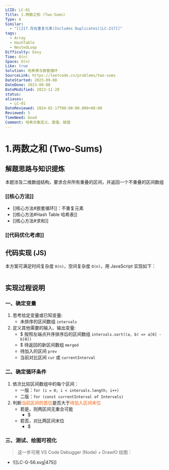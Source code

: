 ```yaml
---
LCID: LC-01
Title: 1.两数之和 (Two-Sums)
Type: A
Similar:
  - "[[217.存在重复元素(Includes Duplicates)|LC-217]]"
tags:
  - Array
  - HashTable
  - NestedLoop
Difficulty: Easy
Time: O(n)
Space: O(n)
Like: true
Solution: 哈希表与嵌套循环
SourceLink: https://leetcode.cn/problems/two-sums
DateStarted: 2023-09-08
DateDone: 2023-09-08
DateModified: 2023-11-28
status: 
aliases:
  - LC-01
DateReviewed: 2024-02-17T00:00:00.000+08:00
Reviewed: 5
TimeNeed: Good
Comment: 哈希对象定义、查值、赋值
---
```

# 1.两数之和 (Two-Sums)
## 解题思路与知识提炼
本题涉及二维数组结构，要求合并所有重叠的区间，并返回一个不重叠的区间数组
### [[核心方法]]
- [[核心方法#嵌套循环]]：不重复元素
- [[核心方法#Hash Table 哈希表]]
- [[核心方法#求和]]
### [[代码优化考虑]]

## 代码实现 (JS)
本方案可满足时间复杂度 `O(n)`，空间复杂度 `O(n)`，用 JavaScript 实现如下：

```js

```

## 实现过程说明
### 一、确定变量
1. 思考给定变量或已知变量:
	- 未排序的区间数组 `intervals`
2. 定义其他需要的输入、输出变量:
	- $ 按照左端点升序排序后的区间数组 `intervals.sort((a, b) => a[0] - b[0])`
	- $ 待返回的新区间数组 `merged`
	- 待加入的区间 `prev`
	- 当前对比区间 `cur` 或 `currentInterval` 
### 二、确定循环条件
1. 依次比较区间数组中的每个区间：
	- 一版：`for (i = 0; i < intervals.length; i++)`
	- 二版：`for (const currentInterval of Intervals)`
2. 判断<font color=#F36208>当前区间的首位</font>是否大于<font color=#F36208>待加入区间末位</font>
	- 若是，则两区间无重合可能
		- $ 
	- 若否，对比两区间末位
		- $ 
### 三、测试、绘图可视化
> 这一步可用 VS Code Debugger (Node) + DrawIO 绘图：
- ![[LC-G-56.svg|475]]

